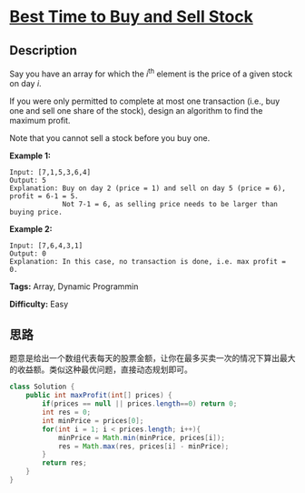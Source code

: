 # [Best Time to Buy and Sell Stock][title]

## Description

Say you have an array for which the *i*<sup>th</sup> element is the price of a given stock on day *i*.

If you were only permitted to complete at most one transaction (i.e., buy one and sell one share of the stock), design an algorithm to find the maximum profit.

Note that you cannot sell a stock before you buy one.

**Example 1:**

```
Input: [7,1,5,3,6,4]
Output: 5
Explanation: Buy on day 2 (price = 1) and sell on day 5 (price = 6), profit = 6-1 = 5.
             Not 7-1 = 6, as selling price needs to be larger than buying price.
```

**Example 2:**

```
Input: [7,6,4,3,1]
Output: 0
Explanation: In this case, no transaction is done, i.e. max profit = 0.
```

**Tags:** Array, Dynamic Programmin

**Difficulty:** Easy

## 思路

题意是给出一个数组代表每天的股票金额，让你在最多买卖一次的情况下算出最大的收益额。类似这种最优问题，直接动态规划即可。

```java
class Solution {
    public int maxProfit(int[] prices) {
        if(prices == null || prices.length==0) return 0;
        int res = 0;
        int minPrice = prices[0];
        for(int i = 1; i < prices.length; i++){
            minPrice = Math.min(minPrice, prices[i]);
            res = Math.max(res, prices[i] - minPrice);
        }
        return res;
    }
}
```




[title]: https://leetcode.com/problems/best-time-to-buy-and-sell-stock
